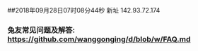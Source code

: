 ##2018年09月28日07时08分44秒 新址 142.93.72.174
### 兔友常见问题及解答: https://github.com/wanggonging/d/blob/w/FAQ.md
